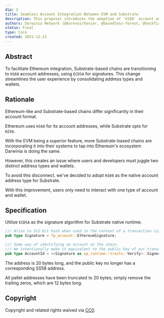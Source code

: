 ```yaml
---
dip: 2
title: Seamless Account Integration Between EVM and Substrate
description: This proposal introduces the adoption of `H160` account addresses in Substrate-based chains to unify address formats with EVM, which aims to simplify user interactions and enhance compatibility with the Ethereum ecosystem.
authors: Darwinia Network (@AurevoirXavier, @boundless-forest, @hackfisher)
status: Final
type: Core
created: 2023-12-13
---
```



## Abstract
To facilitate Ethereum integration, Substrate-based chains are transitioning to `H160` account addresses, using `ECDSA` for signatures.
This change streamlines the user experience by consolidating address types and wallets.


## Rationale
Ethereum-like and Substrate-based chains differ significantly in their account format.

Ethereum uses `H160` for its account addresses, while Substrate opts for `H256`.

With the EVM being a superior feature, more Substrate-based chains are incorporating it into their systems to tap into Ethereum's ecosystem
Darwinia is doing the same.

However, this creates an issue where users and developers must juggle two distinct address types and wallets.

To avoid this disconnect, we've decided to adopt `H160` as the native account address type for Substrate.

With this improvement, users only need to interact with one type of account and wallet.


## Specification
Utilize `ECDSA` as the signature algorithm for Substrate native runtime.

```rs
/// Alias to 512-bit hash when used in the context of a transaction signature on the chain.
pub type Signature = fp_account::EthereumSignature;

/// Some way of identifying an account on the chain.
/// We intentionally make it equivalent to the public key of our transaction signing scheme.
pub type AccountId = <<Signature as sp_runtime::traits::Verify>::Signer as sp_runtime::traits::IdentifyAccount>::AccountId;
```

The address is 20 bytes long, and the public key no longer has a corresponding SS58 address.

All pallet addresses have been truncated to 20 bytes; simply remove the trailing zeros, which are 12 bytes long.


## Copyright
Copyright and related rights waived via [CC0](../LICENSE).
